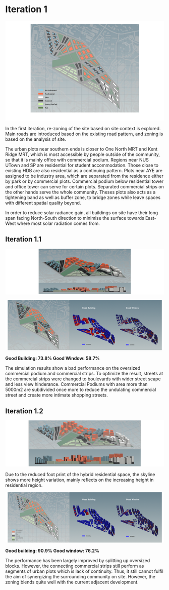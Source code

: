 
# Iteration 1

![Iteration 1.2](./imgs/1b-plan.PNG)

In the first iteration, re-zoning of the site based on site context is explored. Main roads are introduced based on the existing road pattern, and zoning is based on the analysis of site. 

The urban plots near southern ends is closer to One North MRT and Kent Ridge MRT, which is most accessible by people outside of the community, so that it is mainly office with commercial podium. Regions near NUS UTown and SP are residential for student accommodation. Those close to existing HDB are also residential as a continuing pattern. Plots near AYE are assigned to be industry area, which are separated from the residence either by park or by commercial plots. Commercial podium below residential tower and office tower can serve for certain plots. Separated commercial strips on the other hands serve the whole community. Theses plots also acts as a tightening band as well as buffer zone, to bridge zones while leave spaces with different spatial quality beyond. 

In order to reduce solar radiance gain, all buildings on site have their long span facing North-South direction to minimise the surface towards East-West where most solar radiation comes from. 


## Iteration 1.1

![Iteration 1.1](./imgs/1a-2.png)

![Iteration 1.1](./imgs/1a-1.png)

**Good Building: 73.8%
Good Window: 58.7%**

The simulation results show a bad performance on the oversized commercial podium and commercial strips. To optimize the result, streets at the commercial strips were changed to boulevards with wider street scape and less view hinderance. Commercial Podiums with area more than 5000m2 are subdivided once more to reduce the undulating commercial street and create more intimate shopping streets.


## Iteration 1.2

![Iteration 1.2](./imgs/1b-2.png)

Due to the reduced foot print of the hybrid residential space, the skyline shows more height variation, mainly reflects on the increasing height in residential region. 

![Iteration 1.2](./imgs/1b-1.png)

**Good building: 90.9%
Good window: 76.2%**

The performance has been largely improved by splitting up oversized blocks. However, the connecting commercial strips still perform as segments of urban plots which is lack of continuity. Thus, it still cannot fulfil the aim of synergizing the surrounding community on site. However, the zoning blends quite well with the current adjacent development.


